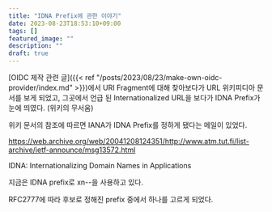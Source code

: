 ```yaml
---
title: "IDNA Prefix에 관한 이야기"
date: 2023-08-23T18:53:10+09:00
tags: []
featured_image: ""
description: ""
draft: true
---
```


[OIDC 제작 관련 글]({{< ref "/posts/2023/08/23/make-own-oidc-provider/index.md" >}})에서
URI Fragment에 대해 찾아보다가 URL 위키피디아 문서를 보게 되었고,
그곳에서 언급 된 Internationalized URL을 보다가 IDNA Prefix가 눈에 띄였다.
(위키의 무서움)

위키 문서의 참조에 따르면 IANA가 IDNA Prefix를 정하게 됐다는 메일이 있었다.

https://web.archive.org/web/20041208124351/http://www.atm.tut.fi/list-archive/ietf-announce/msg13572.html

IDNA: Internationalizing Domain Names in Applications

지금은 IDNA prefix로 xn--을 사용하고 있다.

RFC2777에 따라 후보로 정해진 prefix 중에서 하나를 고르게 되었다.
